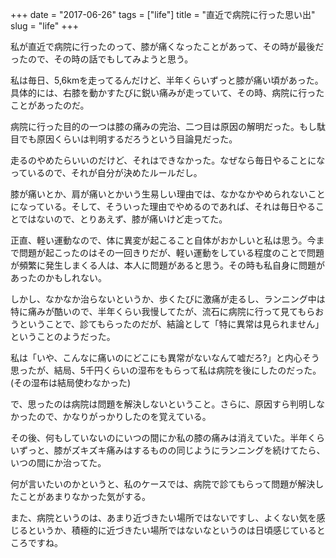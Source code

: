 +++
date = "2017-06-26"
tags = ["life"]
title = "直近で病院に行った思い出"
slug = "life"
+++

私が直近で病院に行ったのって、膝が痛くなったことがあって、その時が最後だったので、その時の話でもしてみようと思う。

私は毎日、5,6kmを走ってるんだけど、半年くらいずっと膝が痛い頃があった。具体的には、右膝を動かすたびに鋭い痛みが走っていて、その時、病院に行ったことがあったのだ。

病院に行った目的の一つは膝の痛みの完治、二つ目は原因の解明だった。もし駄目でも原因くらいは判明するだろうという目論見だった。

走るのやめたらいいのだけど、それはできなかった。なぜなら毎日やることになっているので、それが自分が決めたルールだし。

膝が痛いとか、肩が痛いとかいう生易しい理由では、なかなかやめられないことになっている。そして、そういった理由でやめるのであれば、それは毎日やることではないので、とりあえず、膝が痛いけど走ってた。

正直、軽い運動なので、体に異変が起こること自体がおかしいと私は思う。今まで問題が起こったのはその一回きりだが、軽い運動をしている程度のことで問題が頻繁に発生しまくる人は、本人に問題があると思う。その時も私自身に問題があったのかもしれない。

しかし、なかなか治らないというか、歩くたびに激痛が走るし、ランニング中は特に痛みが酷いので、半年くらい我慢してたが、流石に病院に行って見てもらおうということで、診てもらったのだが、結論として「特に異常は見られません」ということのようだった。

私は「いや、こんなに痛いのにどこにも異常がないなんて嘘だろ?」と内心そう思ったが、結局、5千円くらいの湿布をもらって私は病院を後にしたのだった。(その湿布は結局使わなかった)

で、思ったのは病院は問題を解決しないということ。さらに、原因すら判明しなかったので、かなりがっかりしたのを覚えている。

その後、何もしていないのにいつの間にか私の膝の痛みは消えていた。半年くらいずっと、膝がズキズキ痛みはするものの同じようにランニングを続けてたら、いつの間にか治ってた。

何が言いたいのかというと、私のケースでは、病院で診てもらって問題が解決したことがあまりなかった気がする。

また、病院というのは、あまり近づきたい場所ではないですし、よくない気を感じるというか、積極的に近づきたい場所ではないなというのは日頃感じているところですね。
		
